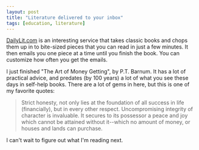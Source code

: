 ```yaml
---
layout: post
title: "Literature delivered to your inbox"
tags: [education, literature]
---
```


[DailyLit.com](http://dailylit.com) is an interesting service that takes classic books and chops them up in to bite-sized pieces that you can read in just a few minutes. It then emails you one piece at a time until you finish the book. You can customize how often you get the emails.

I just finished "The Art of Money Getting", by P.T. Barnum. It has a lot of practical advice, and predates (by 100 years) a lot of what you see these days in self-help books. There are a lot of gems in here, but this is one of my favorite quotes:

> Strict honesty, not only lies at the foundation of all success in life (financially), but in every other respect. Uncompromising integrity of character is invaluable. It secures to its possessor a peace and joy which cannot be attained without it--which no amount of money, or houses and lands can purchase.

I can't wait to figure out what I'm reading next.